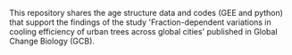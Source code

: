 
This repository shares the age structure data and codes (GEE and python) that support the findings of the study 'Fraction-dependent variations in cooling efficiency of urban trees across global cities' published in Global Change Biology (GCB).
